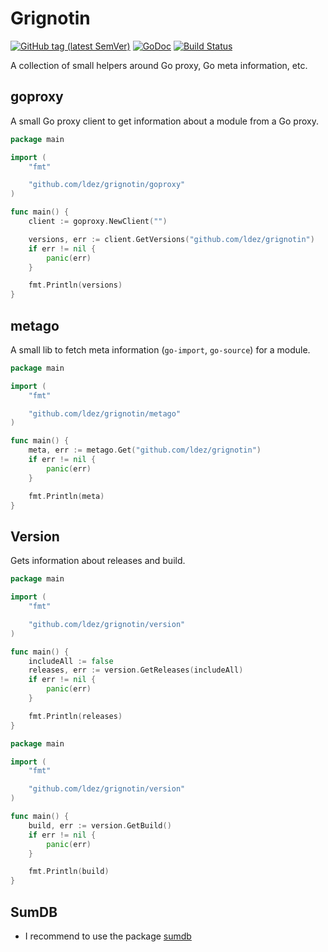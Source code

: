 # Grignotin

[![GitHub tag (latest SemVer)](https://img.shields.io/github/tag/ldez/grignotin.svg)](https://github.com/ldez/grignotin/releases)
[![GoDoc](https://godoc.org/github.com/ldez/grignotin?status.svg)](https://pkg.go.dev/github.com/ldez/grignotin?tab=doc)
[![Build Status](https://travis-ci.com/ldez/grignotin.svg?branch=master)](https://travis-ci.com/ldez/grignotin)

A collection of small helpers around Go proxy, Go meta information, etc.

## goproxy

A small Go proxy client to get information about a module from a Go proxy.

```go
package main

import (
	"fmt"

	"github.com/ldez/grignotin/goproxy"
)

func main() {
	client := goproxy.NewClient("")

	versions, err := client.GetVersions("github.com/ldez/grignotin")
	if err != nil {
		panic(err)
	}

	fmt.Println(versions)
}
```

## metago

A small lib to fetch meta information (`go-import`, `go-source`) for a module.

```go
package main

import (
	"fmt"

	"github.com/ldez/grignotin/metago"
)

func main() {
	meta, err := metago.Get("github.com/ldez/grignotin")
	if err != nil {
		panic(err)
	}

	fmt.Println(meta)
}
```

## Version

Gets information about releases and build. 

```go
package main

import (
	"fmt"

	"github.com/ldez/grignotin/version"
)

func main() {
    includeAll := false
	releases, err := version.GetReleases(includeAll)
	if err != nil {
		panic(err)
	}

	fmt.Println(releases)
}
```

```go
package main

import (
	"fmt"

	"github.com/ldez/grignotin/version"
)

func main() {
	build, err := version.GetBuild()
	if err != nil {
		panic(err)
	}

	fmt.Println(build)
}
```

## SumDB

- I recommend to use the package [sumdb](https://pkg.go.dev/golang.org/x/mod/sumdb?tab=doc)
